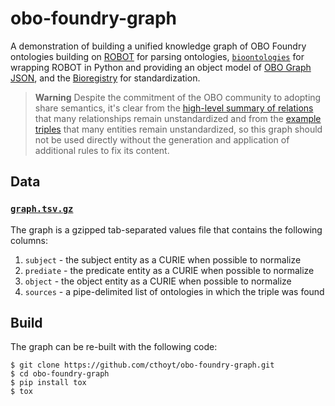 # obo-foundry-graph

A demonstration of building a unified knowledge graph of OBO Foundry ontologies
building on [ROBOT](https://robot.obolibrary.org/) for parsing ontologies,
[`bioontologies`](https://github.com/biopragmatics/bioontologies) for wrapping
ROBOT in Python and providing an object model of
[OBO Graph JSON](https://github.com/geneontology/obographs), and the
[Bioregistry](https://github.com/biopragmatics/bioregistry) for standardization.

> **Warning**
> Despite the commitment of the OBO community to adopting share semantics, it's
> clear from the [high-level summary of relations](relation_summary.tsv) that many
> relationships remain unstandardized and from
> the [example triples](graph_sample.tsv)
> that many entities remain unstandardized, so this graph should not be used
> directly without the generation and application of additional rules to fix its
> content.

## Data

### [`graph.tsv.gz`](graph.tsv.gz)

The graph is a gzipped tab-separated values file that contains the following
columns:

1. `subject` - the subject entity as a CURIE when possible to normalize
2. `prediate` - the predicate entity as a CURIE when possible to normalize
3. `object` - the object entity as a CURIE when possible to normalize
4. `sources` - a pipe-delimited list of ontologies in which the triple was found

## Build

The graph can be re-built with the following code:

```shell
$ git clone https://github.com/cthoyt/obo-foundry-graph.git
$ cd obo-foundry-graph
$ pip install tox
$ tox 
```
